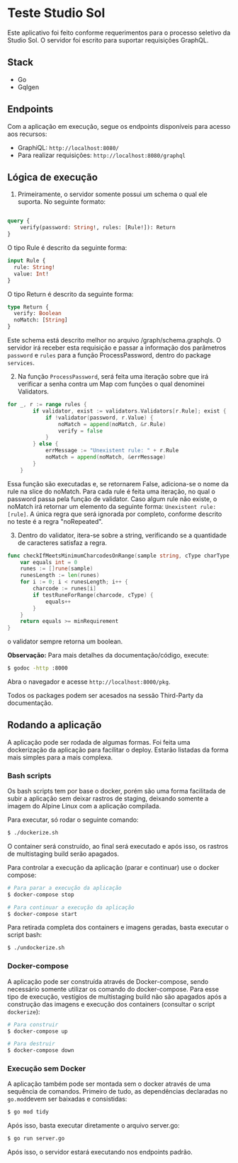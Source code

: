 # Teste Studio Sol

Este aplicativo foi feito conforme requerimentos para o processo seletivo da Studio Sol.
O servidor foi escrito para suportar requisições GraphQL.

## Stack

- Go
- Gqlgen

## Endpoints

Com a aplicação em execução, segue os endpoints disponíveis para acesso aos recursos:

- GraphiQL: `http://localhost:8080/`
- Para realizar requisições: `http://localhost:8080/graphql`

## Lógica de execução

1. Primeiramente, o servidor somente possui um schema o qual ele suporta. No seguinte formato:

```graphql

query {
    verify(password: String!, rules: [Rule!]): Return
}

```

O tipo Rule é descrito da seguinte forma:

```graphql
input Rule {
  rule: String!
  value: Int!
}
```

O tipo Return é descrito da seguinte forma:

```graphql
type Return {
  verify: Boolean
  noMatch: [String]
}
```

Este schema está descrito melhor no arquivo /graph/schema.graphqls. O servidor irá receber esta requisição e passar a informação dos parâmetros `password` e `rules` para a função ProcessPassword, dentro do package `services`.

2. Na função `ProcessPassword`, será feita uma iteração sobre que irá verificar a senha contra um Map com funções o qual denominei Validators.

```go
for _, r := range rules {
		if validator, exist := validators.Validators[r.Rule]; exist {
			if !validator(password, r.Value) {
				noMatch = append(noMatch, &r.Rule)
				verify = false
			}
		} else {
			errMessage := "Unexistent rule: " + r.Rule
			noMatch = append(noMatch, &errMessage)
		}
	}
```

Essa função são executadas e, se retornarem False, adiciona-se o nome da rule na slice do noMatch. Para cada rule é feita uma iteração, no qual o password passa pela função de validator. Caso algum rule não existe, o noMatch irá retornar um elemento da seguinte forma: `Unexistent rule: [rule]`. A única regra que será ignorada por completo, conforme descrito no teste é a regra "noRepeated".

3. Dentro do validator, itera-se sobre a string, verificando se a quantidade de caracteres satisfaz a regra.

```go
func checkIfMeetsMinimumCharcodesOnRange(sample string, cType charType, minRequirement int) bool {
	var equals int = 0
	runes := []rune(sample)
	runesLength := len(runes)
	for i := 0; i < runesLength; i++ {
		charcode := runes[i]
		if testRuneForRange(charcode, cType) {
			equals++
		}
	}
	return equals >= minRequirement
}
```

o validator sempre retorna um boolean.

**Observação:** Para mais detalhes da documentação/código, execute:

```bash
$ godoc -http :8000
```

Abra o navegador e acesse `http://localhost:8000/pkg`.

Todos os packages podem ser acesados na sessão Third-Party da documentação.

## Rodando a aplicação

A aplicação pode ser rodada de algumas formas. Foi feita uma dockerização da aplicação para facilitar o deploy. Estarão listadas da forma mais simples para a mais complexa.

### Bash scripts

Os bash scripts tem por base o docker, porém são uma forma facilitada de subir a aplicação sem deixar rastros de staging, deixando somente a imagem do Alpine Linux com a aplicação compilada.

Para executar, só rodar o seguinte comando:

```sh
$ ./dockerize.sh
```

O container será construído, ao final será executado e após isso, os rastros de multistaging build serão apagados.

Para controlar a execução da aplicação (parar e continuar) use o docker compose:

```sh
# Para parar a execução da aplicação
$ docker-compose stop

# Para continuar a execução da aplicação
$ docker-compose start
```

Para retirada completa dos containers e imagens geradas, basta executar o script bash:

```sh
$ ./undockerize.sh
```

### Docker-compose

A aplicação pode ser construída através de Docker-compose, sendo necessário somente utilizar os comando do docker-compose. Para esse tipo de execução, vestígios de multistaging build não são apagados após a construção das imagens e execução dos containers (consultar o script `dockerize`):

```sh
# Para construir
$ docker-compose up

# Para destruir
$ docker-compose down
```

### Execução sem Docker

A aplicação também pode ser montada sem o docker através de uma sequência de comandos. Primeiro de tudo, as dependências declaradas no `go.mod`devem ser baixadas e consistidas:

```sh
$ go mod tidy
```

Após isso, basta executar diretamente o arquivo server.go:

```sh
$ go run server.go
```

Após isso, o servidor estará executando nos endpoints padrão.
